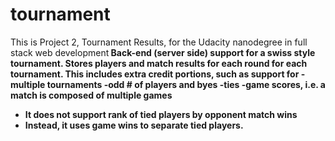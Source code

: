# tournament
This is Project 2, Tournament Results, for the Udacity nanodegree in full stack web development<b>
Back-end (server side) support for a swiss style tournament.<b>
Stores players and match results for each round for each tournament.<b>
This includes extra credit portions, such as support for<b>
-multiple tournaments<b>
-odd # of players and byes<b>
-ties<b>
-game scores, i.e. a match is composed of multiple games<b>
* It does not support rank of tied players by opponent match wins<b>
* Instead, it uses game wins to separate tied players.<b>

